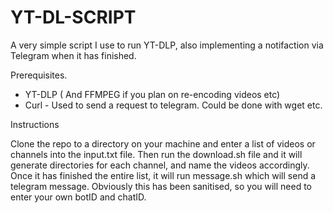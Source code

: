# YT-DL-SCRIPT

A very simple script I use to run YT-DLP, also implementing a notifaction via Telegram when it has finished. 

Prerequisites.
- YT-DLP ( And FFMPEG if you plan on re-encoding videos etc)
- Curl - Used to send a request to telegram. Could be done with wget etc. 

Instructions

Clone the repo to a directory on your machine and enter a list of videos or channels into the input.txt file. Then run the download.sh file and it will generate directories for each channel, and name the videos accordingly. Once it has finished the entire list, it will run message.sh which will send a telegram message. Obviously this has been sanitised, so you will need to enter your own botID and chatID. 
